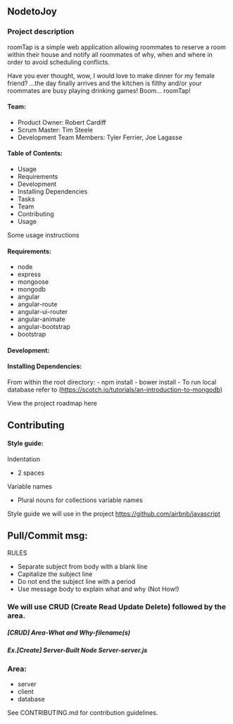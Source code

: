 ## NodetoJoy
### Project description

roomTap is a simple web application allowing roommates to reserve a room within their house and notify all roommates of why, when and where in order to avoid scheduling conflicts.

Have you ever thought, wow, I would love to make dinner for my female friend? ...the day finally arrives and the kitchen is filthy and/or your roommates are busy playing drinking games! Boom... roomTap!  

#### Team:

  - Product Owner: Robert Cardiff
  - Scrum Master: Tim Steele
  - Development Team Members: Tyler Ferrier, Joe Lagasse

#### Table of Contents:
  - Usage
  - Requirements
  - Development
  - Installing Dependencies
  - Tasks
  - Team
  - Contributing
  - Usage

Some usage instructions

#### Requirements:
 - node
 - express
 - mongoose
 - mongodb
 - angular
 - angular-route
 - angular-ui-router
 - angular-animate
 - angular-bootstrap
 - bootstrap

#### Development:

#### Installing Dependencies:

  From within the root directory:
    - npm install
    - bower install
    - To run local database refer to (https://scotch.io/tutorials/an-introduction-to-mongodb)
    
View the project roadmap here

## Contributing

#### Style guide:
  Indentation
  * 2 spaces

  Variable names
  * Plural nouns for collections variable names
  
  Style guide we will use in the project
    https://github.com/airbnb/javascript


## Pull/Commit msg:
RULES
  - Separate subject from body with a blank line
  - Capitalize the subject line
  - Do not end the subject line with a period
  - Use message body to explain what and why (Not How!)


### We will use CRUD (Create Read Update Delete) followed by the area.
##### [CRUD] Area-What and Why-filename(s)
##### Ex.[Create] Server-Built Node Server-server.js 

### Area:
  * server
  * client
  * database

See CONTRIBUTING.md for contribution guidelines.

 		
